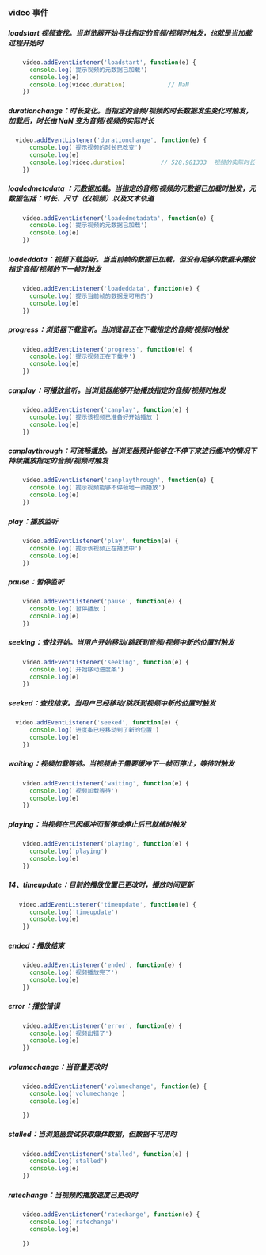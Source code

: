 ### video 事件

##### loadstart 视频查找。当浏览器开始寻找指定的音频/视频时触发，也就是当加载过程开始时

```js
    video.addEventListener('loadstart', function(e) {
      console.log('提示视频的元数据已加载')
      console.log(e)
      console.log(video.duration)            // NaN
    })
```

##### durationchange：时长变化。当指定的音频/视频的时长数据发生变化时触发，加载后，时长由 NaN 变为音频/视频的实际时长

```js
  video.addEventListener('durationchange', function(e) {
      console.log('提示视频的时长已改变')
      console.log(e)
      console.log(video.duration)          // 528.981333  视频的实际时长（单位：秒）
    })
```

##### loadedmetadata ：元数据加载。当指定的音频/视频的元数据已加载时触发，元数据包括：时长、尺寸（仅视频）以及文本轨道

```js
    video.addEventListener('loadedmetadata', function(e) {
      console.log('提示视频的元数据已加载')
      console.log(e)
    })
```

##### loadeddata：视频下载监听。当当前帧的数据已加载，但没有足够的数据来播放指定音频/视频的下一帧时触发

```js
    video.addEventListener('loadeddata', function(e) {
      console.log('提示当前帧的数据是可用的')
      console.log(e)
    })

```
##### progress：浏览器下载监听。当浏览器正在下载指定的音频/视频时触发
```js
    video.addEventListener('progress', function(e) {
      console.log('提示视频正在下载中')
      console.log(e)
    })
```
##### canplay：可播放监听。当浏览器能够开始播放指定的音频/视频时触发
```js
    video.addEventListener('canplay', function(e) {
      console.log('提示该视频已准备好开始播放')
      console.log(e)
    })
```
##### canplaythrough：可流畅播放。当浏览器预计能够在不停下来进行缓冲的情况下持续播放指定的音频/视频时触发
```js
    video.addEventListener('canplaythrough', function(e) {
      console.log('提示视频能够不停顿地一直播放')
      console.log(e)
    })
```
##### play：播放监听
```js
    video.addEventListener('play', function(e) {
      console.log('提示该视频正在播放中')
      console.log(e)
    })
```
##### pause：暂停监听
```js
    video.addEventListener('pause', function(e) {
      console.log('暂停播放')
      console.log(e)
    })
```
##### seeking：查找开始。当用户开始移动/跳跃到音频/视频中新的位置时触发
```js
    video.addEventListener('seeking', function(e) {
      console.log('开始移动进度条')
      console.log(e)
    })
```
##### seeked：查找结束。当用户已经移动/跳跃到视频中新的位置时触发
```js
  video.addEventListener('seeked', function(e) {
      console.log('进度条已经移动到了新的位置')
      console.log(e)
    })
```
##### waiting：视频加载等待。当视频由于需要缓冲下一帧而停止，等待时触发
```js
    video.addEventListener('waiting', function(e) {
      console.log('视频加载等待')
      console.log(e)
    })
```
##### playing：当视频在已因缓冲而暂停或停止后已就绪时触发
```js
    video.addEventListener('playing', function(e) {
      console.log('playing')
      console.log(e)
    })
```
##### 14、timeupdate：目前的播放位置已更改时，播放时间更新
```js
   video.addEventListener('timeupdate', function(e) {
      console.log('timeupdate')
      console.log(e)
    })
```

#####  ended：播放结束
```js
    video.addEventListener('ended', function(e) {
      console.log('视频播放完了')
      console.log(e)
    })
```
#####  error：播放错误
```js
    video.addEventListener('error', function(e) {
      console.log('视频出错了')
      console.log(e)
    })
```
##### volumechange：当音量更改时
```js
    video.addEventListener('volumechange', function(e) {
      console.log('volumechange')
      console.log(e)

    })
```
#####  stalled：当浏览器尝试获取媒体数据，但数据不可用时
```js
    video.addEventListener('stalled', function(e) {
      console.log('stalled')
      console.log(e)
    })
```
#####  ratechange：当视频的播放速度已更改时
```js
    video.addEventListener('ratechange', function(e) {
      console.log('ratechange')
      console.log(e)

    })
```
